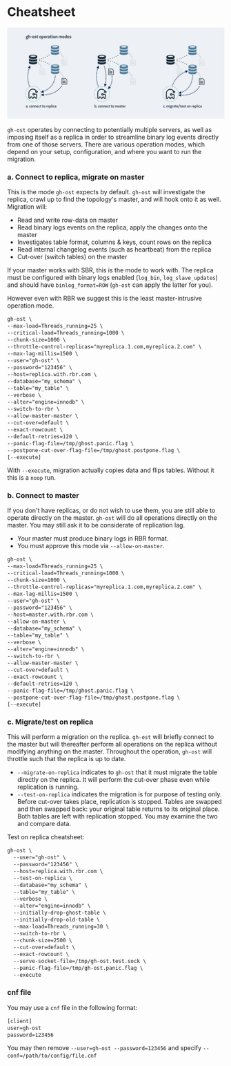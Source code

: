 # Cheatsheet

![operation modes](images/gh-ost-operation-modes.png)


`gh-ost` operates by connecting to potentially multiple servers, as well as imposing itself as a replica in order to streamline binary log events directly from one of those servers. There are various operation modes, which depend on your setup, configuration, and where you want to run the migration.

### a. Connect to replica, migrate on master

This is the mode `gh-ost` expects by default. `gh-ost` will investigate the replica, crawl up to find the topology's master, and will hook onto it as well. Migration will:

- Read and write row-data on master
- Read binary logs events on the replica, apply the changes onto the master
- Investigates table format, columns & keys, count rows on the replica
- Read internal changelog events (such as heartbeat) from the replica
- Cut-over (switch tables) on the master

If your master works with SBR, this is the mode to work with. The replica must be configured with binary logs enabled (`log_bin`, `log_slave_updates`) and should have `binlog_format=ROW` (`gh-ost` can apply the latter for you).

However even with RBR we suggest this is the least master-intrusive operation mode.

```shell
gh-ost \
--max-load=Threads_running=25 \
--critical-load=Threads_running=1000 \
--chunk-size=1000 \
--throttle-control-replicas="myreplica.1.com,myreplica.2.com" \
--max-lag-millis=1500 \
--user="gh-ost" \
--password="123456" \
--host=replica.with.rbr.com \
--database="my_schema" \
--table="my_table" \
--verbose \
--alter="engine=innodb" \
--switch-to-rbr \
--allow-master-master \
--cut-over=default \
--exact-rowcount \
--default-retries=120 \
--panic-flag-file=/tmp/ghost.panic.flag \
--postpone-cut-over-flag-file=/tmp/ghost.postpone.flag \
[--execute]
```

With `--execute`, migration actually copies data and flips tables. Without it this is a `noop` run.


### b. Connect to master

If you don't have replicas, or do not wish to use them, you are still able to operate directly on the master. `gh-ost` will do all operations directly on the master. You may still ask it to be considerate of replication lag.

- Your master must produce binary logs in RBR format.
- You must approve this mode via `--allow-on-master`.

```shell
gh-ost \
--max-load=Threads_running=25 \
--critical-load=Threads_running=1000 \
--chunk-size=1000 \
--throttle-control-replicas="myreplica.1.com,myreplica.2.com" \
--max-lag-millis=1500 \
--user="gh-ost" \
--password="123456" \
--host=master.with.rbr.com \
--allow-on-master \
--database="my_schema" \
--table="my_table" \
--verbose \
--alter="engine=innodb" \
--switch-to-rbr \
--allow-master-master \
--cut-over=default \
--exact-rowcount \
--default-retries=120 \
--panic-flag-file=/tmp/ghost.panic.flag \
--postpone-cut-over-flag-file=/tmp/ghost.postpone.flag \
[--execute]
```

### c. Migrate/test on replica

This will perform a migration on the replica. `gh-ost` will briefly connect to the master but will thereafter perform all operations on the replica without modifying anything on the master.
Throughout the operation, `gh-ost` will throttle such that the replica is up to date.

- `--migrate-on-replica` indicates to `gh-ost` that it must migrate the table directly on the replica. It will perform the cut-over phase even while replication is running.
- `--test-on-replica` indicates the migration is for purpose of testing only. Before cut-over takes place, replication is stopped. Tables are swapped and then swapped back: your original table returns to its original place.
Both tables are left with replication stopped. You may examine the two and compare data.

Test on replica cheatsheet:
```shell
gh-ost \
  --user="gh-ost" \
  --password="123456" \
  --host=replica.with.rbr.com \
  --test-on-replica \
  --database="my_schema" \
  --table="my_table" \
  --verbose \
  --alter="engine=innodb" \
  --initially-drop-ghost-table \
  --initially-drop-old-table \
  --max-load=Threads_running=30 \
  --switch-to-rbr \
  --chunk-size=2500 \
  --cut-over=default \
  --exact-rowcount \
  --serve-socket-file=/tmp/gh-ost.test.sock \
  --panic-flag-file=/tmp/gh-ost.panic.flag \
  --execute
```

### cnf file

You may use a `cnf` file in the following format:

```
[client]
user=gh-ost
password=123456
```

You may then remove `--user=gh-ost --password=123456` and specify `--conf=/path/to/config/file.cnf`

